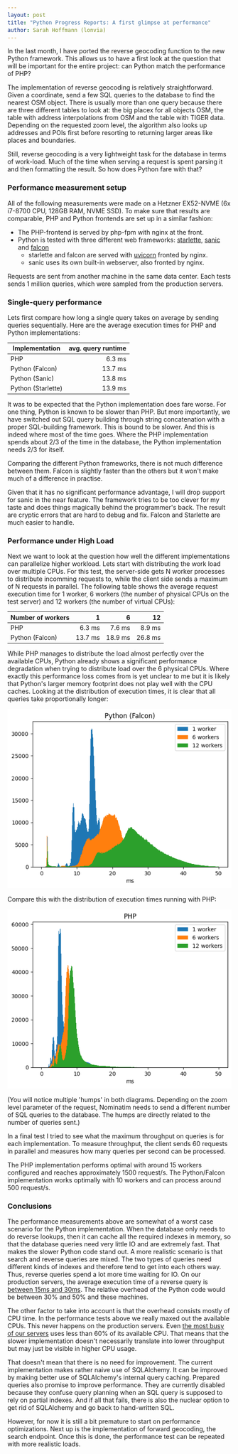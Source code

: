```yaml
---
layout: post
title: "Python Progress Reports: A first glimpse at performance"
author: Sarah Hoffmann (lonvia)
---
```


In the last month, I have ported the reverse geocoding function to the new
Python framework. This allows us to have a first look at the question
that will be important for the entire project: can Python match the
performance of PHP?

The implementation of reverse geocoding is relatively straightforward. Given
a coordinate, send a few SQL queries to the database to find the nearest
OSM object. There is usually more than one query because there are three
different tables to look at: the big placex for all objects OSM, the
table with address interpolations from OSM and the table with TIGER data.
Depending on the requested zoom level, the algorithm also looks up
addresses and POIs first before resorting to returning larger areas like
places and boundaries.

Still, reverse geocoding is a very lightweight task for the database in terms
of work-load. Much of the time when serving a request is spent parsing it
and then formatting the result. So how does Python fare with that?

### Performance measurement setup

All of the following measurements were made on a Hetzner EX52-NVME
(6x i7-8700 CPU, 128GB RAM, NVME SSD). To make sure that results are
comparable, PHP and Python frontends are set up in a similar fashion:

* The PHP-frontend is served by php-fpm with nginx at the front.
* Python is tested with three different web frameworks:
   [starlette](https://www.starlette.io/),
   [sanic](https://sanic.dev/) and [falcon](https://falcon.readthedocs.io/)
    * starlette and falcon are served with [uvicorn](http://www.uvicorn.org) fronted by nginx.
    * sanic uses its own built-in webserver, also fronted by nginx.

Requests are sent from another machine in the same data center. Each tests
sends 1 million queries, which were sampled from the production servers.

### Single-query performance

Lets first compare how long a single query takes on average by sending
queries sequentially. Here are the average execution times for PHP and
Python implementations:

| Implementation      | avg. query runtime |
|---------------------|-------------------:|
|  PHP                |             6.3 ms |
|  Python (Falcon)    |            13.7 ms |
|  Python (Sanic)     |            13.8 ms |
|  Python (Starlette) |            13.9 ms |

It was to be expected that the Python implementation does fare worse.
For one thing, Python is known to be slower than PHP. But more importantly,
we have switched out SQL query building through string concatenation with
a proper SQL-building framework. This is bound to be slower. And this is
indeed where most of the time goes. Where the PHP implementation spends about
2/3 of the time in the database, the Python implementation needs 2/3 for
itself.

Comparing the different Python frameworks, there is not much difference
between them. Falcon is slightly faster than the others but it won't make
much of a difference in practise.

Given that it has no significant performance advantage, I will drop
support for sanic in the near feature. The framework tries to be too clever
for my taste and does things magically behind the programmer's back.
The result are cryptic errors that are hard to debug and fix. Falcon and
Starlette are much easier to handle.

### Performance under High Load

Next we want to look at the question how well the different implementations
can parallelize higher workload. Lets start with distributing the work load
over multiple CPUs. For this test, the server-side gets N worker processes
to distribute incomming requests to, while the client side sends a maximum
of N requests in parallel. The following table shows the average request
execution time for
1 worker, 6 workers (the number of physical CPUs on the test server) and
12 workers (the number of virtual CPUs):

| Number of workers |       1 |       6 |      12 |
|-------------------|--------:|--------:|--------:|
| PHP               |  6.3 ms |  7.6 ms |  8.9 ms |
| Python (Falcon)   | 13.7 ms | 18.9 ms | 26.8 ms |

While PHP manages to distribute the load almost perfectly over the available
CPUs, Python already shows a significant performance degradation when trying
to distribute load over the 6 physical CPUs. Where exactly this performance
loss comes from is yet unclear to me but it is likely that Python's larger
memory footprint does not play well with the CPU caches. Looking at the
distribution of execution times, it is clear that all queries take
proportionally longer:

![Distribution of execution times for Python using different worker numbers](/img/230401-performance-falcon-many.png)

Compare this with the distribution of execution times running with PHP:

![Distribution of execution times for PHP using different worker numbers](/img/230401-performance-php-many.png)

(You will notice multiple 'humps' in both diagrams. Depending on the zoom
level parameter of the request, Nominatim needs to send a different number
of SQL queries to the database. The humps are directly related to the number
of queries sent.)

In a final test I tried to see what the maximum throughput on queries is
for each implementation. To measure
throughput, the client sends 60 requests in parallel and measures how many
queries per second can be processed.

The PHP implementation performs optimal with around 15 workers configured
and reaches approximately 1500 request/s. The Python/Falcon implementation
works optimally with 10 workers and can process around 500 request/s.

### Conclusions

The performance measurements above are somewhat of a worst case scenario for
the Python implementation. When the database only needs to do reverse lookups,
then it can cache all the required indexes in memory, so that the database
queries need very little IO and are extremely fast.
That makes the slower Python code stand out.
A more realistic scenario is that search and reverse queries are mixed.
The two types of queries need different kinds of indexes and therefore tend
to get into each others way. Thus, reverse queries spend a lot more time
waiting for IO. On our production servers,
the average execution time of a reverse query is
[between 15ms and 30ms](https://prometheus.openstreetmap.org/d/6qvCSGtnz/nominatim?orgId=1&refresh=1m).
The relative overhead of the Python code would be between 30% and 50%
and these machines.

The other factor to take into account is that the overhead consists mostly of
CPU time. In the performance tests above we really maxed out the available
CPUs. This never happens on the production servers. Even
[the most busy of our servers](https://prometheus.openstreetmap.org/d/Ea3IUVtMz/host-overview?orgId=1&var-instance=stormfly-04&refresh=1m&from=now-24h&to=now) uses less than 60% of its available CPU.
That means that the slower implementation doesn't necessarily translate into lower
throughput but may just be visible in higher CPU usage.

That doesn't mean that there is no need for improvement. The current
implementation makes rather naive use of SQLAlchemy. It can be improved
by making better use of SQLAlchemy's internal query caching. Prepared queries
also promise to improve performance. They are currently disabled because they
confuse query planning when an SQL query is supposed to rely on partial indexes.
And if all that fails, there is also the nuclear option to get rid of SQLAlchemy
and go back to hand-written SQL.

However, for now it is still a bit premature to start on performance
optimizations. Next up is the implementation of forward geocoding, the
search endpoint. Once this is done, the performance test can be repeated
with more realistic loads.
